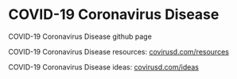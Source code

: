 # COVID-19 Coronavirus Disease

COVID-19 Coronavirus Disease github page

COVID-19 Coronavirus Disease resources: [covirusd.com/resources](http://covirusd.com/resources)

COVID-19 Coronavirus Disease ideas: [covirusd.com/ideas](http://covirusd.com/ideas)
